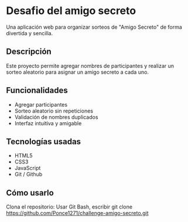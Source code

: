 #  Desafio del amigo secreto

Una aplicación web para organizar sorteos de "Amigo Secreto" de forma divertida y sencilla.

##  Descripción

Este proyecto permite agregar nombres de participantes y realizar un sorteo aleatorio para asignar un amigo secreto a cada uno. 

##  Funcionalidades

-  Agregar participantes
-  Sorteo aleatorio sin repeticiones
-  Validación de nombres duplicados
-  Interfaz intuitiva y amigable

##  Tecnologías usadas

- HTML5
- CSS3
- JavaScript
- Git / Github

##  Cómo usarlo 
Clona el repositorio:
   Usar Git Bash, escribir git clone https://github.com/Ponce1271/challenge-amigo-secreto.git
